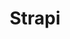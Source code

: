 ---
draft: false
title: Strapi
content:
  id: strapi
  name: Strapi
  logo: /images/applications/cms/strapi/logo.png
  website: https://strapi.io/
  iframe_website: /website-iframe/applications/cms/strapi
  dashboardImage: /images/applications/cms/strapi/screenshot-1.jpg
  short_description: Strapi enables easy building of self-hosted, customizable, performant content API.
  description: Strapi is the leading open-source headless CMS. It's 100% JavaScript, fully customizable and developer-first.
  features:
    - title: Relations
      description: Link content types together with relations. Taxonomy is crucial for your user experience, SEO, or your content modeling. You can leverage Strapi to create categories, link authors to articles, or even more complex multi-criteria relationships.
    - title: Fields
      description: Writing content consists of filling up fields, which are meant to contain specific content (e.g. text, numbers, media, etc.). Easily configure them through the Content-Types Builder.
    - title: Repeatable components
      description: Components are reusable structures you can share between all your content types. Components can be included in any content type either as a single entry or a list of entries for meta information, links, sections list or any repeatable content.
    - title: Dynamic Zones
      description: Dynamic Zones is a native feature in Strapi that lets teams build customizable pages on the fly and minimize the time it takes developers to add new content. It lets your developers build web experiences and have a good night's sleep without worrying about all the content being seamlessly added by the content managers.
  screenshots:
    - /images/applications/cms/strapi/screenshot-1.jpg
    - /images/applications/cms/strapi/screenshot-2.jpg
---